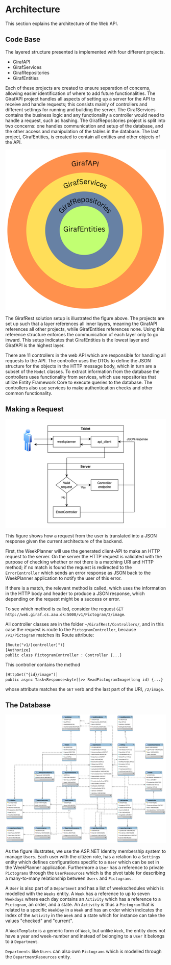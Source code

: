 # Architecture

This section explains the architecture of the Web API.

## Code Base

The layered structure presented is implemented with four different projects.
  - GirafAPI
  - GirafServices
  - GirafRepositories
  - GirafEntities

Each of these projects are created to ensure separation of concerns, allowing easier identification of where to add future functionalities. The GirafAPI project handles all aspects of setting up a server for the API to receive and handle requests; this consists mainly of controllers and different settings for running and building the server. The GirafServices contains the business logic and any functionality a controller would need to handle a request, such as hashing. The GirafRepositories project is split into two concerns: one handles communication and setup of the database, and the other access and manipulation of the tables in the database. The last project, GirafEntities, is created to contain all entities and other objects of the API.

![APIStructure](images/GirafEntities.svg "API Structure")

The GirafRest solution setup is illustrated the figure above. The projects are set up such that a layer references all inner layers, meaning the GirafAPI references all other projects, while GirafEntities references none. Using this reference structure enforces the communication of each layer only to go inward. This setup indicates that GirafEntities is the lowest layer and GirafAPI is the highest layer.

There are 11 controllers in the web API which are responsible for handling all requests to the API. The controller uses the DTOs to
define the JSON structure for the objects in the HTTP message body, which in turn
are a subset of the ``Model`` classes. To extract information from the database
the controllers uses functionality from services, which use repositories that utilize Entity Framework Core to execute queries to the database.
The controllers also use services to make authentication checks
and other common functionality.

## Making a Request

![ResponseToBackend](images/api_request_to_response_structure.png "Response to Backend")

This figure shows how a request from the user is translated into a JSON response
given the current architecture of the backend.

First, the WeekPlanner will use the generated client-API to make an HTTP request
to the server. On the server the HTTP request is validated with the purpose of
checking whether or not there is a matching URI and HTTP method; if no match is
found the request is redirected to the ```ErrorController``` which sends an error
response as JSON back to the WeekPlanner application to notify the user of this error.

If there is a match, the relevant method is called, which uses the information in
the HTTP body and header to produce a JSON response, which depending on the request
might be a success or error.

To see which method is called, consider the request
``GET http://web.giraf.cs.aau.dk:5000/v1/Pictogram/2/image``.

All controller classes are in the folder ```⋯/GirafRest/Controllers/```, and in
this case the request is route to the ```PictogramController```, because ```/v1/Pictogram```
matches its Route attribute:

```Csharp
[Route("v1/[controller]")]
[Authorize]
public class PictogramController : Controller {...}
```

This controller contains the method

```Csharp
[HttpGet("{id}/image")]
public async Task<Response<byte[]>> ReadPictogramImage(long id) {...}
```

whose attribute matches the ```GET``` verb and the last part of the URI, ```/2/image```.

## The Database

![DatabaseStructure](images/database_structure.png "Database Structure")

As the figure illustrates, we use the ASP.NET Identity membership system to manage
``Users``. Each user with the citizen role, has a relation to a ``Settings``
entity which defines configurations specific to a ```User``` which can be set in
the WeekPlanner application. Furthermore a ```User``` has a reference to private
``Pictograms`` through the ``UserResources`` which is the pivot table for describing
a many-to-many relationship between ```Users``` and ```Pictograms```.

A ```User``` is also part of a ```Department``` and has a list of weekschedules
which is modelled with the ```Weeks``` entity. A ```Week``` has a reference to up
to seven ```Weekdays``` where each day contains an ```Activity``` which has a reference
to a ```Pictogram```, an order, and a state. An ```Activity``` is thus a ```Pictogram```
that is related to a specific ```WeekDay``` in a ```Week``` and has an order which
indicates the index of the ```Activity``` in the ```Week``` and a state which for
instance can take the values "checked" and "current".

A ```WeekTemplate``` is a generic form of ```Week```, but unlike ```Week```, the
entity does not have a year and week-number and instead of belonging to a ```User```
it belongs to a ```Department```.

```Departments``` like ```Users``` can also own ```Pictograms``` which is modelled
through the ```DepartmentResources``` entity.
